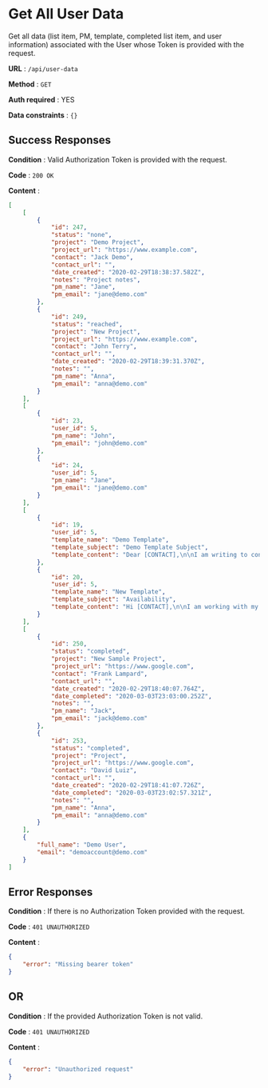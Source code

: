 # Get All User Data

Get all data (list item, PM, template, completed list item, and user information) associated with the User whose Token is provided with the request.

**URL** : `/api/user-data`

**Method** : `GET`

**Auth required** : YES

**Data constraints** : `{}`

## Success Responses

**Condition** : Valid Authorization Token is provided with the request.

**Code** : `200 OK`

**Content** : 

```json
[
    [
        {
            "id": 247,
            "status": "none",
            "project": "Demo Project",
            "project_url": "https://www.example.com",
            "contact": "Jack Demo",
            "contact_url": "",
            "date_created": "2020-02-29T18:38:37.582Z",
            "notes": "Project notes",
            "pm_name": "Jane",
            "pm_email": "jane@demo.com"
        },
        {
            "id": 249,
            "status": "reached",
            "project": "New Project",
            "project_url": "https://www.example.com",
            "contact": "John Terry",
            "contact_url": "",
            "date_created": "2020-02-29T18:39:31.370Z",
            "notes": "",
            "pm_name": "Anna",
            "pm_email": "anna@demo.com"
        }
    ],
    [
        {
            "id": 23,
            "user_id": 5,
            "pm_name": "John",
            "pm_email": "john@demo.com"
        },
        {
            "id": 24,
            "user_id": 5,
            "pm_name": "Jane",
            "pm_email": "jane@demo.com"
        }
    ],
    [
        {
            "id": 19,
            "user_id": 5,
            "template_name": "Demo Template",
            "template_subject": "Demo Template Subject",
            "template_content": "Dear [CONTACT],\n\nI am writing to confirm your participation in the new project on [PROJECT] that my colleague [PM] reached out about.\n\nThank you.\n\nBest,\nDemo"
        },
        {
            "id": 20,
            "user_id": 5,
            "template_name": "New Template",
            "template_subject": "Availability",
            "template_content": "Hi [CONTACT],\n\nI am working with my colleague [PM] to arrange the new project on [PROJECT]. Could you please let me know on your updated availability for this week?\n\nThank you.\n\nBest Regards,\nDemo"
        }
    ],
    [
        {
            "id": 250,
            "status": "completed",
            "project": "New Sample Project",
            "project_url": "https://www.google.com",
            "contact": "Frank Lampard",
            "contact_url": "",
            "date_created": "2020-02-29T18:40:07.764Z",
            "date_completed": "2020-03-03T23:03:00.252Z",
            "notes": "",
            "pm_name": "Jack",
            "pm_email": "jack@demo.com"
        },
        {
            "id": 253,
            "status": "completed",
            "project": "Project",
            "project_url": "https://www.google.com",
            "contact": "David Luiz",
            "contact_url": "",
            "date_created": "2020-02-29T18:41:07.726Z",
            "date_completed": "2020-03-03T23:02:57.321Z",
            "notes": "",
            "pm_name": "Anna",
            "pm_email": "anna@demo.com"
        }
    ],
    {
        "full_name": "Demo User",
        "email": "demoaccount@demo.com"
    }
]
```

## Error Responses

**Condition** : If there is no Authorization Token provided with the request.

**Code** : `401 UNAUTHORIZED`

**Content** : 

```json
{
    "error": "Missing bearer token"
}
```
## OR

**Condition** : If the provided Authorization Token is not valid.

**Code** : `401 UNAUTHORIZED`

**Content** : 

```json
{
    "error": "Unauthorized request"
}
```
